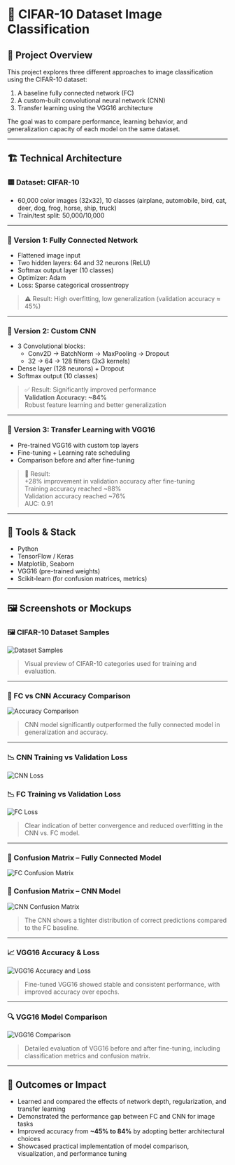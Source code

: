 # 🧠 CIFAR-10 Dataset Image Classification

## 📄 Project Overview

This project explores three different approaches to image classification using the CIFAR-10 dataset:
1. A baseline fully connected network (FC)
2. A custom-built convolutional neural network (CNN)
3. Transfer learning using the VGG16 architecture

The goal was to compare performance, learning behavior, and generalization capacity of each model on the same dataset.

---

## 🏗️ Technical Architecture

### 🟨 Dataset: CIFAR-10
- 60,000 color images (32x32), 10 classes (airplane, automobile, bird, cat, deer, dog, frog, horse, ship, truck)
- Train/test split: 50,000/10,000

---

### 🔹 Version 1: Fully Connected Network
- Flattened image input
- Two hidden layers: 64 and 32 neurons (ReLU)
- Softmax output layer (10 classes)
- Optimizer: Adam
- Loss: Sparse categorical crossentropy

> ⚠️ Result: High overfitting, low generalization (validation accuracy ≈ 45%)

---

### 🔹 Version 2: Custom CNN
- 3 Convolutional blocks:
  - Conv2D → BatchNorm → MaxPooling → Dropout
  - 32 → 64 → 128 filters (3x3 kernels)
- Dense layer (128 neurons) + Dropout
- Softmax output (10 classes)

> ✅ Result: Significantly improved performance  
> **Validation Accuracy: ~84%**  
> Robust feature learning and better generalization

---

### 🔹 Version 3: Transfer Learning with VGG16
- Pre-trained VGG16 with custom top layers
- Fine-tuning + Learning rate scheduling
- Comparison before and after fine-tuning

> 🚀 Result:  
> +28% improvement in validation accuracy after fine-tuning  
> Training accuracy reached ~88%  
> Validation accuracy reached ~76%  
> AUC: 0.91

---

## 🧰 Tools & Stack

- Python  
- TensorFlow / Keras  
- Matplotlib, Seaborn  
- VGG16 (pre-trained weights)  
- Scikit-learn (for confusion matrices, metrics)

---

## 🖼️ Screenshots or Mockups

### 🖼️ CIFAR-10 Dataset Samples  
![Dataset Samples](./images/Dataset%20Samples.png)  
> Visual preview of CIFAR-10 categories used for training and evaluation.

---

### 🔹 FC vs CNN Accuracy Comparison  
![Accuracy Comparison](./images/CNN%20FC%20Comparison.png)  
> CNN model significantly outperformed the fully connected model in generalization and accuracy.

---

### 📉 CNN Training vs Validation Loss  
![CNN Loss](./images/CNN%20Training_Validation%20Loss.png)

### 📉 FC Training vs Validation Loss  
![FC Loss](./images/FC%20Training_Validation%20Loss.png)  
> Clear indication of better convergence and reduced overfitting in the CNN vs. FC model.

---

### 🧠 Confusion Matrix – Fully Connected Model  
![FC Confusion Matrix](./images/FC%20Confusion%20Matrix.png)

### 🧠 Confusion Matrix – CNN Model  
![CNN Confusion Matrix](./images/CNN%20Confusion%20Matrix.png)  
> The CNN shows a tighter distribution of correct predictions compared to the FC baseline.

---

### 📈 VGG16 Accuracy & Loss  
![VGG16 Accuracy and Loss](./images/VGG16%20Accuracy%20and%20Loss.png)  
> Fine-tuned VGG16 showed stable and consistent performance, with improved accuracy over epochs.

---

### 🔍 VGG16 Model Comparison  
![VGG16 Comparison](./images/VGG16%20Comparison.png)  
> Detailed evaluation of VGG16 before and after fine-tuning, including classification metrics and confusion matrix.



---

## 🚀 Outcomes or Impact

- Learned and compared the effects of network depth, regularization, and transfer learning
- Demonstrated the performance gap between FC and CNN for image tasks
- Improved accuracy from **~45% to 84%** by adopting better architectural choices
- Showcased practical implementation of model comparison, visualization, and performance tuning

